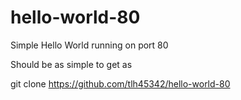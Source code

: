 # hello-world-80
Simple Hello World running on port 80

Should be as simple to get as

git clone https://github.com/tlh45342/hello-world-80
